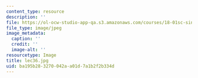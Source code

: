 ```yaml
---
content_type: resource
description: ''
file: https://ol-ocw-studio-app-qa.s3.amazonaws.com/courses/18-01sc-single-variable-calculus-fall-2010/ba195b283270042aa01d7a1b2f2b334d_lec36.jpg
file_type: image/jpeg
image_metadata:
  caption: ''
  credit: ''
  image-alt: ''
resourcetype: Image
title: lec36.jpg
uid: ba195b28-3270-042a-a01d-7a1b2f2b334d
---
```

